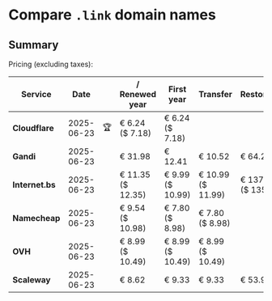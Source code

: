 # Compare `.link` domain names

## Summary

Pricing (excluding taxes):

| Service | Date |  | / Renewed year | First year | Transfer | Restoration |
|--|--|--|--|--|--|--|
| **Cloudflare** | 2025-06-23 | 🏆 | € 6.24<br>($ 7.18) | € 6.24<br>($ 7.18) |  |  |
| **Gandi** | 2025-06-23 |  | € 31.98 | € 12.41 | € 10.52 | € 64.28 |
| **Internet.bs** | 2025-06-23 |  | € 11.35<br>($ 12.35) | € 9.99<br>($ 10.99) | € 10.99<br>($ 11.99) | € 137.79<br>($ 135.89) |
| **Namecheap** | 2025-06-23 |  | € 9.54<br>($ 10.98) | € 7.80<br>($ 8.98) | € 7.80<br>($ 8.98) |  |
| **OVH** | 2025-06-23 |  | € 8.99<br>($ 10.49) | € 8.99<br>($ 10.49) | € 8.99<br>($ 10.49) |  |
| **Scaleway** | 2025-06-23 |  | € 8.62 | € 9.33 | € 9.33 | € 53.91 |

